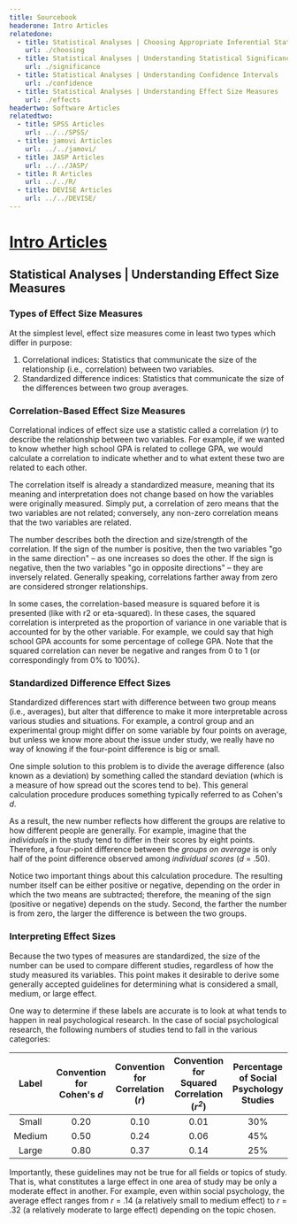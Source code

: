 ```yaml
---
title: Sourcebook
headerone: Intro Articles
relatedone:
  - title: Statistical Analyses | Choosing Appropriate Inferential Statistics
    url: ./choosing
  - title: Statistical Analyses | Understanding Statistical Significance Tests
    url: ./significance
  - title: Statistical Analyses | Understanding Confidence Intervals
    url: ./confidence
  - title: Statistical Analyses | Understanding Effect Size Measures
    url: ./effects
headertwo: Software Articles
relatedtwo:
  - title: SPSS Articles
    url: ../../SPSS/
  - title: jamovi Articles
    url: ../../jamovi/
  - title: JASP Articles
    url: ../../JASP/
  - title: R Articles
    url: ../../R/
  - title: DEVISE Articles
    url: ../../DEVISE/
---
```


# [Intro Articles](../index.md)

## Statistical Analyses | Understanding Effect Size Measures

### Types of Effect Size Measures

At the simplest level, effect size measures come in least two types which differ in purpose:

1. Correlational indices: Statistics that communicate the size of the relationship (i.e., correlation) between two variables.
2. Standardized difference indices: Statistics that communicate the size of the differences between two group averages.

### Correlation-Based Effect Size Measures

Correlational indices of effect size use a statistic called a correlation (*r*) to describe the relationship between two variables. For example, if we wanted to know whether high school GPA is related to college GPA, we would calculate a correlation to indicate whether and to what extent these two are related to each other.

The correlation itself is already a standardized measure, meaning that its meaning and interpretation does not change based on how the variables were originally measured. Simply put, a correlation of zero means that the two variables are not related; conversely, any non-zero correlation means that the two variables are related.

The number describes both the direction and size/strength of the correlation. If the sign of the number is positive, then the two variables &quot;go in the same direction&quot; – as one increases so does the other. If the sign is negative, then the two variables &quot;go in opposite directions&quot; – they are inversely related. Generally speaking, correlations farther away from zero are considered stronger relationships.

In some cases, the correlation-based measure is squared before it is presented (like with r2 or eta-squared). In these cases, the squared correlation is interpreted as the proportion of variance in one variable that is accounted for by the other variable. For example, we could say that high school GPA accounts for some percentage of college GPA. Note that the squared correlation can never be negative and ranges from 0 to 1 (or correspondingly from 0% to 100%).

### Standardized Difference Effect Sizes

Standardized differences start with difference between two group means (i.e., averages), but alter that difference to make it more interpretable across various studies and situations. For example, a control group and an experimental group might differ on some variable by four points on average, but unless we know more about the issue under study, we really have no way of knowing if the four-point difference is big or small.

One simple solution to this problem is to divide the average difference (also known as a deviation) by something called the standard deviation (which is a measure of how spread out the scores tend to be). This general calculation procedure produces something typically referred to as Cohen&#39;s *d*.

As a result, the new number reflects how different the groups are relative to how different people are generally. For example, imagine that the *individuals* in the study tend to differ in their scores by eight points. Therefore, a four-point difference between the *groups on average* is only half of the point difference observed among *individual scores* (*d* = .50).

Notice two important things about this calculation procedure. The resulting number itself can be either positive or negative, depending on the order in which the two means are subtracted; therefore, the meaning of the sign (positive or negative) depends on the study. Second, the farther the number is from zero, the larger the difference is between the two groups.

### Interpreting Effect Sizes

Because the two types of measures are standardized, the size of the number can be used to compare different studies, regardless of how the study measured its variables. This point makes it desirable to derive some generally accepted guidelines for determining what is considered a small, medium, or large effect.

One way to determine if these labels are accurate is to look at what tends to happen in real psychological research. In the case of social psychological research, the following numbers of studies tend to fall in the various categories:

| **Label** | **Convention for Cohen&#39;s *d*** | **Convention for Correlation (*r*)** | **Convention for  Squared Correlation (*r<sup>2</sup>*)** | **Percentage of Social Psychology Studies** |
| :-: | :-: | :-: | :-: | :-: |
| Small | 0.20 | 0.10 | 0.01 | 30% |
| Medium | 0.50 | 0.24 | 0.06 | 45% |
| Large | 0.80 | 0.37 | 0.14 | 25% |

Importantly, these guidelines may not be true for all fields or topics of study. That is, what constitutes a large effect in one area of study may be only a moderate effect in another. For example, even within social psychology, the average effect ranges from *r* = .14 (a relatively small to medium effect) to *r* = .32 (a relatively moderate to large effect) depending on the topic chosen.
